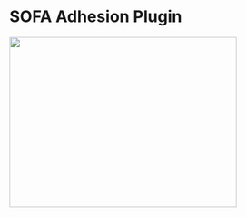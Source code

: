 # SOFA Adhesion Plugin
<img src="https://github.com/alireza-montazeri/SofaAdhesion/blob/master/example/Adhesion.gif" width="400" height="300" />